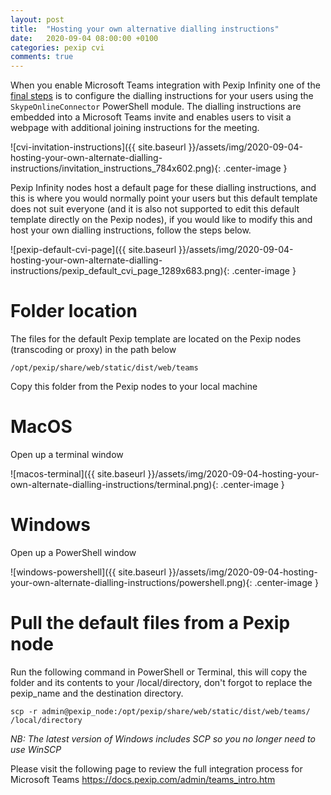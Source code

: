 ```yaml
---
layout: post
title:  "Hosting your own alternative dialling instructions"
date:   2020-09-04 08:00:00 +0100
categories: pexip cvi
comments: true
---
```


When you enable Microsoft Teams integration with Pexip Infinity one of the [final steps](https://docs.pexip.com/admin/teams_connector.htm#authorize_lobby) is to configure the dialling instructions for your users using the `SkypeOnlineConnector` PowerShell module.  The dialling instructions are embedded into a Microsoft Teams invite and enables users to visit a webpage with additional joining instructions for the meeting.

![cvi-invitation-instructions]({{ site.baseurl }}/assets/img/2020-09-04-hosting-your-own-alternate-dialling-instructions/invitation_instructions_784x602.png){: .center-image }

Pexip Infinity nodes host a default page for these dialling instructions, and this is where you would normally point your users but this default template does not suit everyone (and it is also not supported to edit this default template directly on the Pexip nodes), if you would like to modify this and host your own dialling instructions, follow the steps below.

![pexip-default-cvi-page]({{ site.baseurl }}/assets/img/2020-09-04-hosting-your-own-alternate-dialling-instructions/pexip_default_cvi_page_1289x683.png){: .center-image }

# Folder location

The files for the default Pexip template are located on the Pexip nodes (transcoding or proxy) in the path below

```
/opt/pexip/share/web/static/dist/web/teams
```

Copy this folder from the Pexip nodes to your local machine

# MacOS

Open up a terminal window

![macos-terminal]({{ site.baseurl }}/assets/img/2020-09-04-hosting-your-own-alternate-dialling-instructions/terminal.png){: .center-image }

# Windows

Open up a PowerShell window

![windows-powershell]({{ site.baseurl }}/assets/img/2020-09-04-hosting-your-own-alternate-dialling-instructions/powershell.png){: .center-image }

# Pull the default files from a Pexip node

Run the following command in PowerShell or Terminal, this will copy the folder and its contents to your /local/directory, don't forgot to replace the pexip_name and the destination directory.

```
scp -r admin@pexip_node:/opt/pexip/share/web/static/dist/web/teams/  /local/directory
```

_NB: The latest version of Windows includes SCP so you no longer need to use WinSCP_

Please visit the following page to review the full integration process for Microsoft Teams https://docs.pexip.com/admin/teams_intro.htm